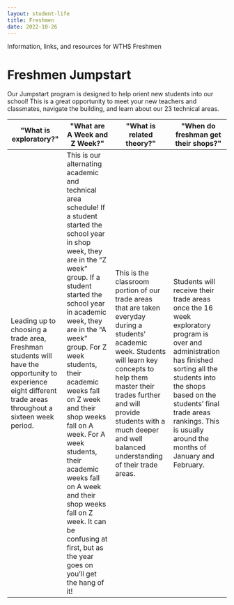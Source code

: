 ```yaml
---
layout: student-life
title: Freshmen
date: 2022-10-26
---
```

Information, links, and resources for WTHS Freshmen


# Freshmen Jumpstart

Our Jumpstart program is designed to help orient new students into our school! This is a great opportunity to meet your new teachers and classmates, navigate the building, and learn about our 23 technical areas.


|   **"What is exploratory?"** |   **"What are A Week and Z Week?"**   |   **"What is related theory?"**   |   **"When do freshman get their shops?"**   |
| ----------- | ----------- | ----------- | ----------- |
| Leading up to choosing a trade area, Freshman students will have the opportunity to experience eight different trade areas throughout a sixteen week period. |This is our alternating academic and technical area schedule! If a student started the school year in shop week, they are in the “Z week” group. If a student started the school year in academic week, they are in the “A week” group. For Z week students, their academic weeks fall on Z week and their shop weeks fall on A week. For A week students, their academic weeks fall on A week and their shop weeks fall on Z week. It can be confusing at first, but as the year goes on you’ll get the hang of it! | This is the classroom portion of our trade areas that are taken everyday during a students’ academic week. Students will learn key concepts to help them master their trades further and will provide students with a much deeper and well balanced understanding of their trade areas. | Students will receive their trade areas once the 16 week exploratory program is over and administration has finished sorting all the students into the shops based on the students’ final trade areas rankings. This is usually around the months of January and February. |